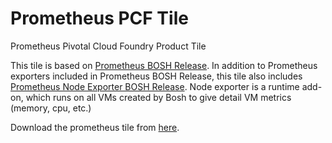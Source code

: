 # Prometheus PCF Tile
Prometheus Pivotal Cloud Foundry Product Tile

This tile is based on [Prometheus BOSH Release](https://github.com/cloudfoundry-community/prometheus-boshrelease). In addition to Prometheus exporters included in Prometheus BOSH Release, this tile also includes [Prometheus Node Exporter BOSH Release](https://github.com/cloudfoundry-community/node-exporter-boshrelease). Node exporter is a runtime add-on, which runs on all VMs created by Bosh to give detail VM metrics (memory, cpu, etc.)


Download the prometheus tile from [here](https://s3.amazonaws.com/pcf-softwares-57/prometheus-23.1.0.pivotal).
